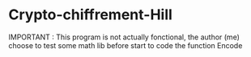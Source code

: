 # Crypto-chiffrement-Hill

IMPORTANT : This program is not actually fonctional, the author (me) choose to test some math lib before start to code the function Encode
